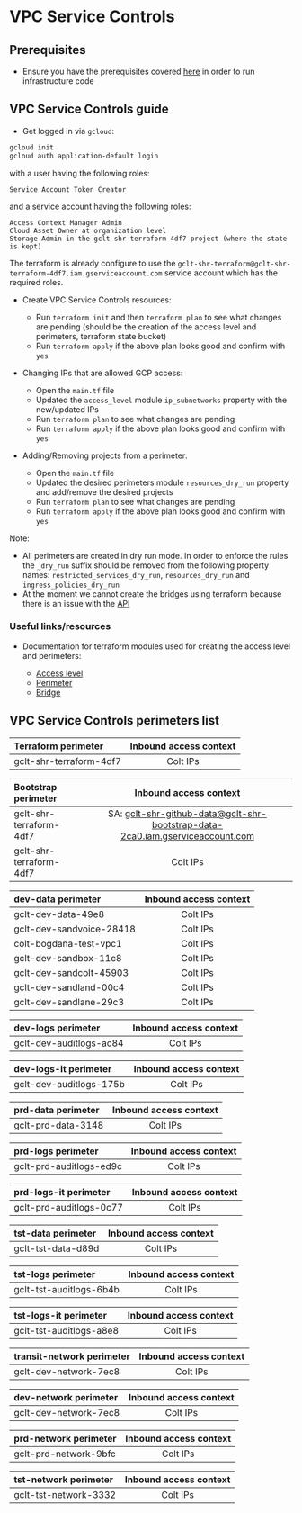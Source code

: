 # VPC Service Controls

## Prerequisites

- Ensure you have the prerequisites covered [here](../CONTRIBUTING.MD) in order
  to run infrastructure code

## VPC Service Controls guide

- Get logged in via `gcloud`:

```bash
gcloud init
gcloud auth application-default login
```

with a user having the following roles:

```text
Service Account Token Creator
```

and a service account having the following roles:

```text
Access Context Manager Admin
Cloud Asset Owner at organization level
Storage Admin in the gclt-shr-terraform-4df7 project (where the state is kept)
```

The terraform is already configure to use
the `gclt-shr-terraform@gclt-shr-terraform-4df7.iam.gserviceaccount.com`
service account which has the required roles.

- Create VPC Service Controls resources:
  - Run `terraform init` and then `terraform plan` to see what changes are
    pending (should be the creation of the access level and perimeters,
    terraform state bucket)
  - Run `terraform apply` if the above plan looks good and confirm with `yes`

- Changing IPs that are allowed GCP access:
  - Open the `main.tf` file
  - Updated the `access_level` module `ip_subnetworks` property with the
    new/updated IPs
  - Run `terraform plan` to see what changes are pending
  - Run `terraform apply` if the above plan looks good and confirm with `yes`

- Adding/Removing projects from a perimeter:
  - Open the `main.tf` file
  - Updated the desired perimeters module `resources_dry_run` property and
    add/remove the desired projects
  - Run `terraform plan` to see what changes are pending
  - Run `terraform apply` if the above plan looks good and confirm with `yes`

Note:

- All perimeters are created in dry run mode. In order to enforce the rules
  the `_dry_run` suffix should be removed from the following property
  names: `restricted_services_dry_run`, `resources_dry_run`
  and `ingress_policies_dry_run`
- At the moment we cannot create the bridges using terraform because
  there is an issue with the [API][4]

### Useful links/resources

- Documentation for terraform modules used for creating the access level and perimeters:

  - [Access level][1]
  - [Perimeter][2]
  - [Bridge][3]

## VPC Service Controls perimeters list

| Terraform perimeter     | Inbound access context |
|:------------------------|:----------------------:|
| gclt-shr-terraform-4df7 | Colt IPs               |

| Bootstrap perimeter     | Inbound access context |
|:------------------------|:----------------------:|
| gclt-shr-terraform-4df7 | SA: gclt-shr-github-data@gclt-shr-bootstrap-data-2ca0.iam.gserviceaccount.com|
| gclt-shr-terraform-4df7 | Colt IPs               |

| dev-data perimeter      | Inbound access context |
|:------------------------|:----------------------:|
| gclt-dev-data-49e8      | Colt IPs               |
| gclt-dev-sandvoice-28418| Colt IPs               |
| colt-bogdana-test-vpc1  | Colt IPs               |
| gclt-dev-sandbox-11c8   | Colt IPs               |
| gclt-dev-sandcolt-45903 | Colt IPs               |
| gclt-dev-sandland-00c4  | Colt IPs               |
| gclt-dev-sandlane-29c3  | Colt IPs               |

| dev-logs perimeter      | Inbound access context |
|:------------------------|:----------------------:|
| gclt-dev-auditlogs-ac84 | Colt IPs               |

| dev-logs-it perimeter   | Inbound access context |
|:------------------------|:----------------------:|
| gclt-dev-auditlogs-175b | Colt IPs               |

| prd-data perimeter      | Inbound access context |
|:------------------------|:----------------------:|
| gclt-prd-data-3148      | Colt IPs               |

| prd-logs perimeter      | Inbound access context |
|:------------------------|:----------------------:|
| gclt-prd-auditlogs-ed9c | Colt IPs               |

| prd-logs-it perimeter   | Inbound access context |
|:------------------------|:----------------------:|
| gclt-prd-auditlogs-0c77 | Colt IPs               |

| tst-data perimeter      | Inbound access context |
|:------------------------|:----------------------:|
| gclt-tst-data-d89d      | Colt IPs               |

| tst-logs perimeter      | Inbound access context |
|:------------------------|:----------------------:|
| gclt-tst-auditlogs-6b4b | Colt IPs               |

| tst-logs-it perimeter   | Inbound access context |
|:------------------------|:----------------------:|
| gclt-tst-auditlogs-a8e8 | Colt IPs               |

| transit-network perimeter| Inbound access context |
|:-------------------------|:-----------------------:|
| gclt-dev-network-7ec8    | Colt IPs               |

| dev-network perimeter   | Inbound access context |
|:------------------------|:----------------------:|
| gclt-dev-network-7ec8   | Colt IPs               |

| prd-network perimeter   | Inbound access context |
|:------------------------|:----------------------:|
| gclt-prd-network-9bfc   | Colt IPs               |

| tst-network perimeter   | Inbound access context |
|:------------------------|:----------------------:|
| gclt-tst-network-3332   | Colt IPs               |

[1]: <https://github.com/terraform-google-modules/terraform-google-vpc-service-controls/tree/master/modules/access_level>
[2]: <https://github.com/terraform-google-modules/terraform-google-vpc-service-controls/tree/master/modules/regular_service_perimeter>
[3]: <https://github.com/terraform-google-modules/terraform-google-vpc-service-controls/tree/master/modules/bridge_service_perimeter>
[4]: <https://github.com/terraform-google-modules/terraform-google-vpc-service-controls/issues/80>
